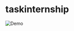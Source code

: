 # taskinternship
![Demo](https://user-images.githubusercontent.com/13676709/107788830-ddd19300-6d76-11eb-9a45-49afb4cd1e2c.gif)
